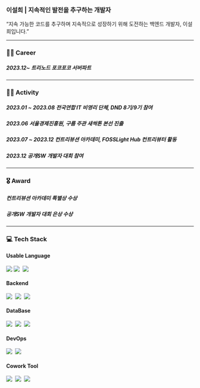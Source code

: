 ### 이설희 | 지속적인 발전을 추구하는 개발자

“지속 가능한 코드를 추구하며 지속적으로 성장하기 위해 도전하는 백엔드 개발자, 이설희입니다.”

---
<h3 align="left">👩‍💻 Career</h3> 

##### 2023.12~ 트리노드 포코포코 서버파트


---
<h3 align="left">🏃‍♀️ Activity</h3>

##### 2023.01 ~ 2023.08 전국연합 IT 비영리 단체, DND 8기/9기 참여
##### 2023.06 서울경제진흥원, 구름 주관 새싹톤 본선 진출
##### 2023.07 ~ 2023.12 컨트리뷰션 아카데미, FOSSLight Hub 컨트리뷰터 활동
##### 2023.12 공개SW 개발자 대회 참여

---
<h3 align="left">🎖️ Award</h3>

##### 컨트리뷰션 아카데미 특별상 수상
##### 공개SW 개발자 대회 은상 수상

---
<h3 align="left">💻 Tech Stack </h3> 
<h4 align="left"> Usable Language </h4>
<p align="left">
  <img src="https://img.shields.io/badge/Go-00ADD8?style=flat-square&logo=go&logoColor=white">
  <img src="https://img.shields.io/badge/Java-007396?style=flat-square&logo=java&logoColor=white"/></a>&nbsp
  <img src="https://img.shields.io/badge/Python-3776AB?style=flat-square&logo=python&logoColor=white"/></a>&nbsp

<h4 align="left"> Backend </h4>
<p align="left">
  <img src="https://img.shields.io/badge/SpringBoot-6DB33F?style=flat-square&logo=Spring Boot&logoColor=white"/></a>&nbsp 
  <img src="https://img.shields.io/badge/GraphQL-E10098?style=flat-square&logo=GraphQL&logoColor=white"/></a>&nbsp 
  <img src="https://img.shields.io/badge/Swagger-85EA2D?style=flat-square&logo=Swagger&logoColor=white"/></a>&nbsp 

<h4 align="left"> DataBase </h4>
<p align="left">
  <img src="https://img.shields.io/badge/MySQL-4479A1?style=flat-square&logo=MySQL&logoColor=white"/></a>&nbsp 
  <img src="https://img.shields.io/badge/Redis-DC382D?style=flat-square&logo=MySQL&logoColor=white"/></a>&nbsp 
  <img src="https://img.shields.io/badge/AmazonDynamoDB-4053D6?style=flat-square&logo=Amazon DynamoDB&logoColor=white"/></a>&nbsp   

<h4 align="left"> DevOps </h4>
<p align="left">
  <img src="https://img.shields.io/badge/Github Action-2088FF?style=flat-square&logo=Github Actions&logoColor=white"/></a>&nbsp 
  <img src="https://img.shields.io/badge/Docker-2496ED?style=flat-square&logo=Docker&logoColor=white"/></a>&nbsp  

<h4 align="left"> Cowork Tool </h4>
<p align="left">
  <img src="https://img.shields.io/badge/Slack-4A154B?style=flat-square&logo=Slack&logoColor=white"/></a>&nbsp 
  <img src="https://img.shields.io/badge/Notion-000000?style=flat-square&logo=Notion&logoColor=white"/></a>&nbsp 
  <img src="https://img.shields.io/badge/Discord-5865F2?style=flat-square&logo=Discord&logoColor=white"/></a>&nbsp 


